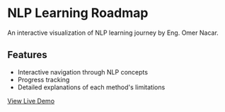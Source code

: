 # NLP Learning Roadmap

An interactive visualization of NLP learning journey by Eng. Omer Nacar.

## Features
- Interactive navigation through NLP concepts
- Progress tracking
- Detailed explanations of each method's limitations

[View Live Demo]([https://YOUR_USERNAME.github.io/YOUR_REPO_NAME/](https://omarnj-lab.github.io/nlp-learning-roadmap/))
